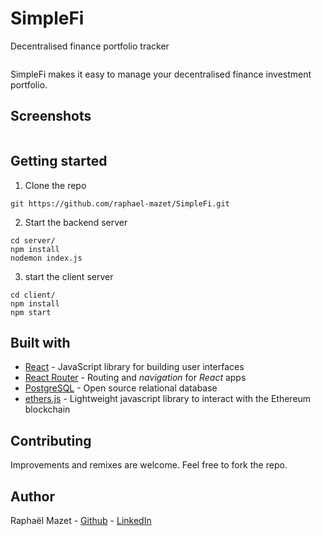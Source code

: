 # SimpleFi
Decentralised finance portfolio tracker

<p align="center">
  <img src="" />
</p>


SimpleFi makes it easy to manage your decentralised finance investment portfolio.

## Screenshots

<p align="center">
  <img src="" />
</p>



## Getting started

1. Clone the repo

```
git https://github.com/raphael-mazet/SimpleFi.git
```

2. Start the backend server
```
cd server/
npm install
nodemon index.js
```

3. start the client server
```
cd client/
npm install
npm start
```


## Built with

* [React](https://reactjs.org/) - JavaScript library for building user interfaces
* [React Router](https://reactrouter.com/) - Routing and *navigation* for *React* apps
* [PostgreSQL](https://www.postgresql.org/) - Open source relational database
* [ethers.js](https://docs.ethers.io/v5/) - Lightweight javascript library to interact with the Ethereum blockchain


## Contributing

Improvements and remixes are welcome. Feel free to fork the repo.


## Author

Raphaël Mazet - [Github](https://github.com/raphael-mazet) - [LinkedIn](https://www.linkedin.com/in/raphael-mazet/)
